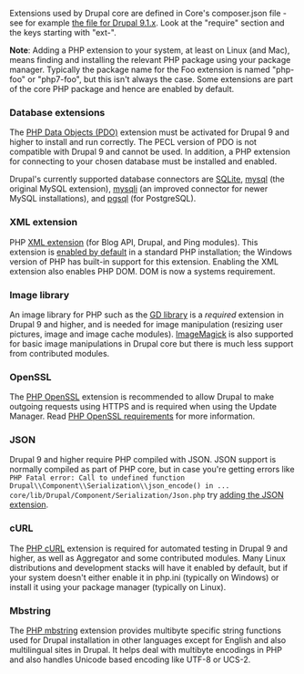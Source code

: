 Extensions used by Drupal core are defined in Core's composer.json file - see for example [the file for Drupal 9.1.x](https://git.drupalcode.org/project/drupal/blob/9.1.x/core/composer.json "core/composer.json · 8.7.x · project / drupal · GitLab"). Look at the "require" section and the keys starting with "ext-".

**Note**: Adding a PHP extension to your system, at least on Linux (and Mac), means finding and installing the relevant PHP package using your package manager. Typically the package name for the Foo extension is named "php-foo" or "php7-foo", but this isn't always the case. Some extensions are part of the core PHP package and hence are enabled by default. 

### Database extensions 

The [PHP Data Objects (PDO)](/node/549702 "What is PDO? | Drupal 7 guide on Drupal.org") extension must be activated for Drupal 9 and higher to install and run correctly. The PECL version of PDO is not compatible with Drupal 9 and cannot be used. In addition, a PHP extension for connecting to your chosen database must be installed and enabled.

Drupal's currently supported database connectors are [SQLite](https://www.php.net/manual/en/book.sqlite3.php "SQLite - Manual"), [mysql](https://www.php.net/manual/en/ref.mysql.php "MySQL Functions - Manual") (the original MySQL extension), [mysqli](https://www.php.net/manual/en/mysqli.summary.php " The MySQLi Extension Function Summary - Manual") (an improved connector for newer MySQL installations), and [pgsql](https://www.php.net/manual/en/ref.pgsql.php " PostgreSQL Functions - Manual") (for PostgreSQL).

### XML extension 

PHP [XML extension](https://www.php.net/manual/en/ref.xml.php " XML Parser Functions - Manual") (for Blog API, Drupal, and Ping modules). This extension is [enabled by default](https://www.php.net/manual/en/ref.xml.php#xml.installation " XML Parser Functions - Manual") in a standard PHP installation; the Windows version of PHP has built-in support for this extension. Enabling the XML extension also enables PHP DOM. DOM is now a systems requirement.

### Image library 

An image library for PHP such as the [GD library](https://www.php.net/gd " GD - Manual") is a _required_ extension in Drupal 9 and higher, and is needed for image manipulation (resizing user pictures, image and image cache modules). [ImageMagick](https://www.imagemagick.org/script/index.php "ImageMagick - Convert, Edit, or Compose Bitmap Images") is also supported for basic image manipulations in Drupal core but there is much less support from contributed modules.

### OpenSSL 

The [PHP OpenSSL](https://php.net/manual/en/book.openssl.php " OpenSSL - Manual") extension is recommended to allow Drupal to make outgoing requests using HTTPS and is required when using the Update Manager. Read [PHP OpenSSL requirements](/node/3170647) for more information.

### JSON 

Drupal 9 and higher require PHP compiled with JSON. JSON support is normally compiled as part of PHP core, but in case you're getting errors like `PHP Fatal error: Call to undefined function Drupal\\Component\\Serialization\\json_encode() in ... core/lib/Drupal/Component/Serialization/Json.php` try [adding the JSON extension](https://www.php.net/manual/en/json.installation.php " Installation - Manual").

### cURL 

The [PHP cURL](https://www.php.net/manual/en/book.curl.php " cURL - Manual") extension is required for automated testing in Drupal 9 and higher, as well as Aggregator and some contributed modules. Many Linux distributions and development stacks will have it enabled by default, but if your system doesn't either enable it in php.ini (typically on Windows) or install it using your package manager (typically on Linux).

### Mbstring 

The [PHP mbstring](https://php.net/manual/en/intro.mbstring.php " Introduction - Manual") extension provides multibyte specific string functions used for Drupal installation in other languages except for English and also multilingual sites in Drupal. It helps deal with multibyte encodings in PHP and also handles Unicode based encoding like UTF-8 or UCS-2.